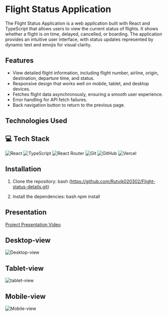 # Flight Status Application

The Flight Status Application is a web application built with React and TypeScript that allows users to view the current status of flights. It shows whether a flight is on time, delayed, cancelled, or boarding. The application provides an intuitive user interface, with status updates represented by dynamic text and emojis for visual clarity.


## Features

- View detailed flight information, including flight number, airline, origin, destination, departure time, and status.
- Responsive design that works well on mobile, tablet, and desktop devices.
- Fetches flight data asynchronously, ensuring a smooth user experience.
- Error handling for API fetch failures.
- Back navigation button to return to the previous page.

## Technologies Used

## 💻 Tech Stack

![React](https://img.shields.io/badge/React-20232A?style=for-the-badge&logo=react&logoColor=61DAFB)
![TypeScript](https://img.shields.io/badge/TypeScript-007ACC?style=for-the-badge&logo=typescript&logoColor=white)
![React Router](https://img.shields.io/badge/React_Router-CA4245?style=for-the-badge&logo=react-router&logoColor=white)
![Git](https://img.shields.io/badge/GIT-E44C30?style=for-the-badge&logo=git&logoColor=white)
![GitHub](https://img.shields.io/badge/GitHub-100000?style=for-the-badge&logo=github&logoColor=white)
![Vercel](https://img.shields.io/badge/Vercel-000000?style=for-the-badge&logo=vercel&logoColor=white)


## Installation

1. Clone the repository:
   bash
(https://github.com/Rutvik020302/Flight-status-details.git)
   
2. Install the dependencies:
   bash
   npm install

## Presentation
[Project Presentation Video](https://youtu.be/RDk3FBx3I7M)



## Desktop-view
![Desktop-view](https://github.com/user-attachments/assets/0a766187-2c84-438d-ab38-0898ba10de19)

## Tablet-view
![tablet-view](https://github.com/user-attachments/assets/fd437962-102d-40df-bc21-fcc49526b579)

## Mobile-view
![Mobile-view](https://github.com/user-attachments/assets/f9e4f1f1-703d-480e-bd9e-460827329f42)









